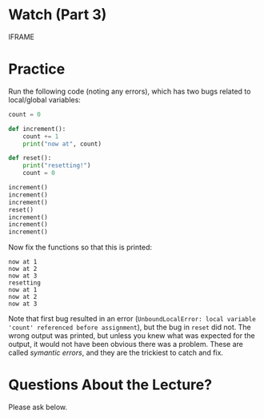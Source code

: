 # Watch (Part 3)

IFRAME

# Practice

Run the following code (noting any errors), which has two bugs related to local/global variables:

```python
count = 0

def increment():
    count += 1
    print("now at", count)

def reset():
    print("resetting!")
    count = 0

increment()
increment()
increment()
reset()
increment()
increment()
increment()
```

Now fix the functions so that this is printed:
```
now at 1
now at 2
now at 3
resetting
now at 1
now at 2
now at 3
```

Note that first bug resulted in an error (`UnboundLocalError: local
variable 'count' referenced before assignment`), but the bug in
`reset` did not.  The wrong output was printed, but unless you knew
what was expected for the output, it would not have been obvious there
was a problem.  These are called *symantic errors*, and they are the
trickiest to catch and fix.

# Questions About the Lecture?

Please ask below.

